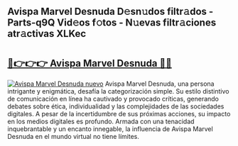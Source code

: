 ## Avispa Marvel Desnuda D𝚎sn𝚞dos filtr𝚊dos - Parts-q9Q Vid𝚎os f𝚘tos - N𝚞evas filtr𝚊ciones atr𝚊ctivas XLKec

# <h2><a href="http://mb0xyfq.tromn.icu/?c=Avispa+Marvel+Desnuda">🔗👉👉👉 Avispa Marvel Desnuda 🔗🔗</a></h2>

[![Avispa Marvel Desnuda nuevo](https://i.imgur.com/pEAQMta.gif)](http://mb0xyfq.tromn.icu/?c=Avispa+Marvel+Desnuda)
Avispa Marvel Desnuda, una persona intrigante y enigmática, desafía la categorización simple. Su estilo distintivo de comunicación en línea ha cautivado y provocado críticas, generando debates sobre ética, individualidad y las complejidades de las sociedades digitales. A pesar de la incertidumbre de sus próximas acciones, su impacto en los medios digitales es profundo. Armada con una tenacidad inquebrantable y un encanto innegable, la influencia de Avispa Marvel Desnuda en el mundo virtual no tiene límites.
